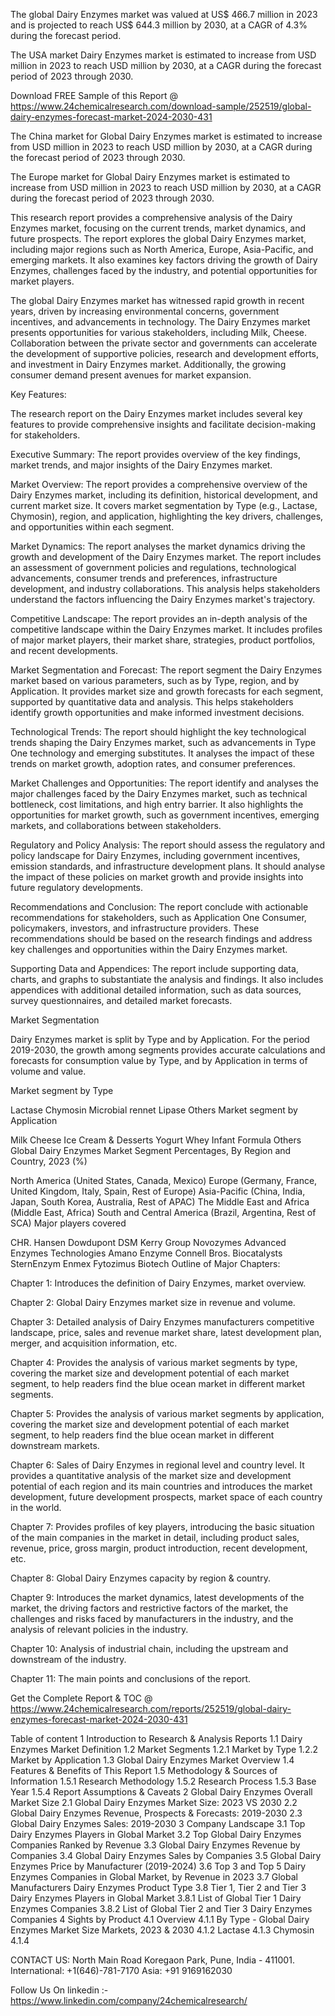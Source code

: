 The global Dairy Enzymes market was valued at US$ 466.7 million in 2023 and is projected to reach US$ 644.3 million by 2030, at a CAGR of 4.3% during the forecast period.

The USA market Dairy Enzymes  market is estimated to increase from USD million in 2023 to reach USD million by 2030, at a CAGR during the forecast period of 2023 through 2030.

Download FREE Sample of this Report @ https://www.24chemicalresearch.com/download-sample/252519/global-dairy-enzymes-forecast-market-2024-2030-431

The China market for Global Dairy Enzymes  market is estimated to increase from USD million in 2023 to reach USD million by 2030, at a CAGR during the forecast period of 2023 through 2030.

The Europe market for Global Dairy Enzymes  market is estimated to increase from USD million in 2023 to reach USD million by 2030, at a CAGR during the forecast period of 2023 through 2030.

This research report provides a comprehensive analysis of the Dairy Enzymes market, focusing on the current trends, market dynamics, and future prospects. The report explores the global Dairy Enzymes market, including major regions such as North America, Europe, Asia-Pacific, and emerging markets. It also examines key factors driving the growth of Dairy Enzymes, challenges faced by the industry, and potential opportunities for market players.

The global Dairy Enzymes market has witnessed rapid growth in recent years, driven by increasing environmental concerns, government incentives, and advancements in technology. The Dairy Enzymes market presents opportunities for various stakeholders, including Milk, Cheese. Collaboration between the private sector and governments can accelerate the development of supportive policies, research and development efforts, and investment in Dairy Enzymes market. Additionally, the growing consumer demand present avenues for market expansion.

Key Features:

The research report on the Dairy Enzymes market includes several key features to provide comprehensive insights and facilitate decision-making for stakeholders.

Executive Summary: The report provides overview of the key findings, market trends, and major insights of the Dairy Enzymes market.

Market Overview: The report provides a comprehensive overview of the Dairy Enzymes market, including its definition, historical development, and current market size. It covers market segmentation by Type (e.g., Lactase, Chymosin), region, and application, highlighting the key drivers, challenges, and opportunities within each segment.

Market Dynamics: The report analyses the market dynamics driving the growth and development of the Dairy Enzymes market. The report includes an assessment of government policies and regulations, technological advancements, consumer trends and preferences, infrastructure development, and industry collaborations. This analysis helps stakeholders understand the factors influencing the Dairy Enzymes market's trajectory.

Competitive Landscape: The report provides an in-depth analysis of the competitive landscape within the Dairy Enzymes market. It includes profiles of major market players, their market share, strategies, product portfolios, and recent developments.

Market Segmentation and Forecast: The report segment the Dairy Enzymes market based on various parameters, such as by Type, region, and by Application. It provides market size and growth forecasts for each segment, supported by quantitative data and analysis. This helps stakeholders identify growth opportunities and make informed investment decisions.

Technological Trends: The report should highlight the key technological trends shaping the Dairy Enzymes market, such as advancements in Type One technology and emerging substitutes. It analyses the impact of these trends on market growth, adoption rates, and consumer preferences.

Market Challenges and Opportunities: The report identify and analyses the major challenges faced by the Dairy Enzymes market, such as technical bottleneck, cost limitations, and high entry barrier. It also highlights the opportunities for market growth, such as government incentives, emerging markets, and collaborations between stakeholders.

Regulatory and Policy Analysis: The report should assess the regulatory and policy landscape for Dairy Enzymes, including government incentives, emission standards, and infrastructure development plans. It should analyse the impact of these policies on market growth and provide insights into future regulatory developments.

Recommendations and Conclusion: The report conclude with actionable recommendations for stakeholders, such as Application One Consumer, policymakers, investors, and infrastructure providers. These recommendations should be based on the research findings and address key challenges and opportunities within the Dairy Enzymes market.

Supporting Data and Appendices: The report include supporting data, charts, and graphs to substantiate the analysis and findings. It also includes appendices with additional detailed information, such as data sources, survey questionnaires, and detailed market forecasts.

Market Segmentation

Dairy Enzymes market is split by Type and by Application. For the period 2019-2030, the growth among segments provides accurate calculations and forecasts for consumption value by Type, and by Application in terms of volume and value.

Market segment by Type

Lactase
Chymosin
Microbial rennet
Lipase
Others
Market segment by Application

Milk
Cheese
Ice Cream & Desserts
Yogurt
Whey
Infant Formula
Others
Global Dairy Enzymes Market Segment Percentages, By Region and Country, 2023 (%)

North America (United States, Canada, Mexico)
Europe (Germany, France, United Kingdom, Italy, Spain, Rest of Europe)
Asia-Pacific (China, India, Japan, South Korea, Australia, Rest of APAC)
The Middle East and Africa (Middle East, Africa)
South and Central America (Brazil, Argentina, Rest of SCA)
Major players covered

CHR. Hansen
Dowdupont
DSM
Kerry Group
Novozymes
Advanced Enzymes Technologies
Amano Enzyme
Connell Bros.
Biocatalysts
SternEnzym
Enmex
Fytozimus Biotech
Outline of Major Chapters:

Chapter 1: Introduces the definition of Dairy Enzymes, market overview.

Chapter 2: Global Dairy Enzymes market size in revenue and volume.

Chapter 3: Detailed analysis of Dairy Enzymes manufacturers competitive landscape, price, sales and revenue market share, latest development plan, merger, and acquisition information, etc.

Chapter 4: Provides the analysis of various market segments by type, covering the market size and development potential of each market segment, to help readers find the blue ocean market in different market segments.

Chapter 5: Provides the analysis of various market segments by application, covering the market size and development potential of each market segment, to help readers find the blue ocean market in different downstream markets.

Chapter 6: Sales of Dairy Enzymes in regional level and country level. It provides a quantitative analysis of the market size and development potential of each region and its main countries and introduces the market development, future development prospects, market space of each country in the world.

Chapter 7: Provides profiles of key players, introducing the basic situation of the main companies in the market in detail, including product sales, revenue, price, gross margin, product introduction, recent development, etc.

Chapter 8: Global Dairy Enzymes capacity by region & country.

Chapter 9: Introduces the market dynamics, latest developments of the market, the driving factors and restrictive factors of the market, the challenges and risks faced by manufacturers in the industry, and the analysis of relevant policies in the industry.

Chapter 10: Analysis of industrial chain, including the upstream and downstream of the industry.

Chapter 11: The main points and conclusions of the report.

Get the Complete Report & TOC @ https://www.24chemicalresearch.com/reports/252519/global-dairy-enzymes-forecast-market-2024-2030-431

Table of content
1 Introduction to Research & Analysis Reports
1.1 Dairy Enzymes Market Definition
1.2 Market Segments
1.2.1 Market by Type
1.2.2 Market by Application
1.3 Global Dairy Enzymes Market Overview
1.4 Features & Benefits of This Report
1.5 Methodology & Sources of Information
1.5.1 Research Methodology
1.5.2 Research Process
1.5.3 Base Year
1.5.4 Report Assumptions & Caveats
2 Global Dairy Enzymes Overall Market Size
2.1 Global Dairy Enzymes Market Size: 2023 VS 2030
2.2 Global Dairy Enzymes Revenue, Prospects & Forecasts: 2019-2030
2.3 Global Dairy Enzymes Sales: 2019-2030
3 Company Landscape
3.1 Top Dairy Enzymes Players in Global Market
3.2 Top Global Dairy Enzymes Companies Ranked by Revenue
3.3 Global Dairy Enzymes Revenue by Companies
3.4 Global Dairy Enzymes Sales by Companies
3.5 Global Dairy Enzymes Price by Manufacturer (2019-2024)
3.6 Top 3 and Top 5 Dairy Enzymes Companies in Global Market, by Revenue in 2023
3.7 Global Manufacturers Dairy Enzymes Product Type
3.8 Tier 1, Tier 2 and Tier 3 Dairy Enzymes Players in Global Market
3.8.1 List of Global Tier 1 Dairy Enzymes Companies
3.8.2 List of Global Tier 2 and Tier 3 Dairy Enzymes Companies
4 Sights by Product
4.1 Overview
4.1.1 By Type - Global Dairy Enzymes Market Size Markets, 2023 & 2030
4.1.2 Lactase
4.1.3 Chymosin
4.1.4

CONTACT US:
North Main Road Koregaon Park, Pune, India - 411001.
International: +1(646)-781-7170
Asia: +91 9169162030

Follow Us On linkedin :- https://www.linkedin.com/company/24chemicalresearch/
